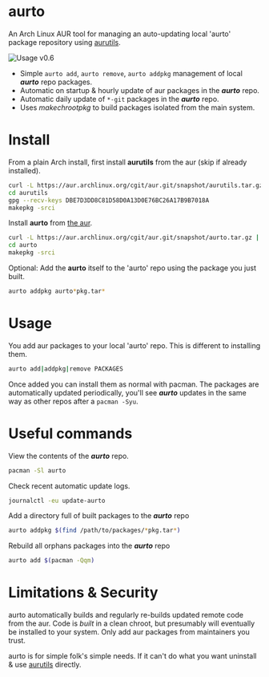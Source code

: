 # aurto
An Arch Linux AUR tool for managing an auto-updating local 'aurto' package repository using [aurutils](https://github.com/AladW/aurutils).

![](https://image.ibb.co/imkghn/output_4.gif "Usage v0.6")

- Simple `aurto add`, `aurto remove`, `aurto addpkg` management of local ***aurto*** repo packages.
- Automatic on startup & hourly update of aur packages in the ***aurto*** repo.
- Automatic daily update of `*-git` packages in the ***aurto*** repo.
- Uses _makechrootpkg_ to build packages isolated from the main system.

# Install
From a plain Arch install, first install **aurutils** from the aur (skip if already installed).
```sh
curl -L https://aur.archlinux.org/cgit/aur.git/snapshot/aurutils.tar.gz | tar xz
cd aurutils
gpg --recv-keys DBE7D3DD8C81D58D0A13D0E76BC26A17B9B7018A
makepkg -srci
```

Install **aurto** from [the aur](https://aur.archlinux.org/packages/aurto).
```sh
curl -L https://aur.archlinux.org/cgit/aur.git/snapshot/aurto.tar.gz | tar xz
cd aurto
makepkg -srci

```

Optional: Add the **aurto** itself to the 'aurto' repo using the package you just built.
```sh
aurto addpkg aurto*pkg.tar*
```

# Usage
You add aur packages to your local 'aurto' repo. This is different to installing them.
```sh
aurto add|addpkg|remove PACKAGES
```
Once added you can install them as normal with pacman.
The packages are automatically updated periodically,
you'll see ***aurto*** updates in the same way as other repos after a `pacman -Syu`.

# Useful commands
View the contents of the ***aurto*** repo.
```sh
pacman -Sl aurto
```

Check recent automatic update logs.
```sh
journalctl -eu update-aurto
```

Add a directory full of built packages to the ***aurto*** repo
```sh
aurto addpkg $(find /path/to/packages/*pkg.tar*)
```

Rebuild all orphans packages into the ***aurto*** repo
```sh
aurto add $(pacman -Qqm)
```

# Limitations & Security
aurto automatically builds and regularly re-builds updated remote code from the aur.
Code is _built_ in a clean chroot, but presumably will eventually be installed to your system.
Only add aur packages from maintainers you trust.

aurto is for simple folk's simple needs. If it can't do what you want uninstall & use [aurutils](https://github.com/AladW/aurutils) directly.
